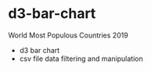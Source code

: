 # d3-bar-chart

World Most Populous Countries 2019

- d3 bar chart
- csv file data filtering and manipulation
